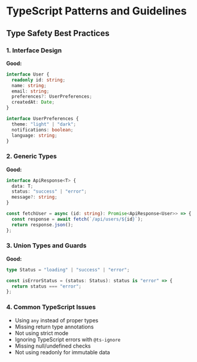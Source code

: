 # TypeScript Patterns and Guidelines

## Type Safety Best Practices

### 1. Interface Design

**Good:**

```typescript
interface User {
  readonly id: string;
  name: string;
  email: string;
  preferences?: UserPreferences;
  createdAt: Date;
}

interface UserPreferences {
  theme: "light" | "dark";
  notifications: boolean;
  language: string;
}
```

### 2. Generic Types

**Good:**

```typescript
interface ApiResponse<T> {
  data: T;
  status: "success" | "error";
  message?: string;
}

const fetchUser = async (id: string): Promise<ApiResponse<User>> => {
  const response = await fetch(`/api/users/${id}`);
  return response.json();
};
```

### 3. Union Types and Guards

**Good:**

```typescript
type Status = "loading" | "success" | "error";

const isErrorStatus = (status: Status): status is "error" => {
  return status === "error";
};
```

### 4. Common TypeScript Issues

- Using `any` instead of proper types
- Missing return type annotations
- Not using strict mode
- Ignoring TypeScript errors with `@ts-ignore`
- Missing null/undefined checks
- Not using readonly for immutable data
